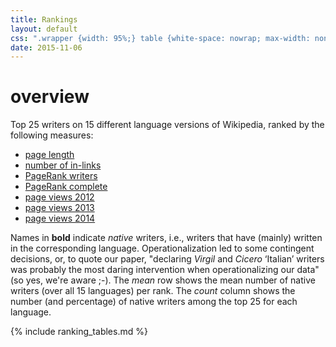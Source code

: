 ```yaml
---
title: Rankings
layout: default
css: ".wrapper {width: 95%;} table {white-space: nowrap; max-width: none; width: auto;} .table-overflow {overflow: auto;margin-bottom: 2em;}"
date: 2015-11-06
---
```


# overview

Top 25 writers on 15 different language versions of Wikipedia, ranked by the following measures:

- [page length](#page-length)
- [number of in-links](#number-of-in-links)
- [PageRank writers](#pagerank-writers)
- [PageRank complete](#pagerank-complete)
- [page views 2012](#page-views-2012)
- [page views 2013](#page-views-2013)
- [page views 2014](#page-views-2014)

Names in **bold** indicate *native* writers, i.e., writers that have
(mainly) written in the corresponding language. Operationalization
led to some contingent decisions, or, to quote our paper,
"declaring *Virgil* and *Cicero* ‘Italian’ writers was probably the
most daring intervention when operationalizing our data"
(so yes, we're aware ;-). The *mean* row shows
the mean number of native writers (over all 15 languages) per
rank. The *count* column shows the number (and percentage) of native
writers among the top 25 for each language.

{% include ranking_tables.md %}
